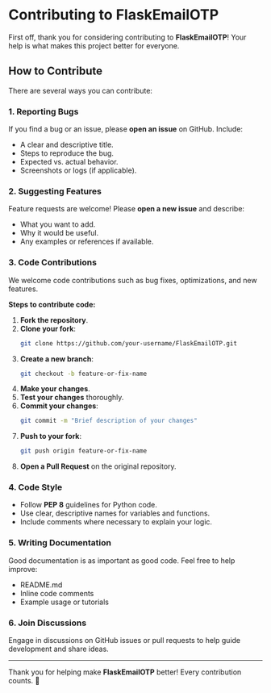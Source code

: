 # Contributing to FlaskEmailOTP

First off, thank you for considering contributing to **FlaskEmailOTP**! Your help is what makes this project better for everyone.

## How to Contribute

There are several ways you can contribute:

### 1. Reporting Bugs
If you find a bug or an issue, please **open an issue** on GitHub. Include:

- A clear and descriptive title.
- Steps to reproduce the bug.
- Expected vs. actual behavior.
- Screenshots or logs (if applicable).

### 2. Suggesting Features
Feature requests are welcome! Please **open a new issue** and describe:

- What you want to add.
- Why it would be useful.
- Any examples or references if available.

### 3. Code Contributions
We welcome code contributions such as bug fixes, optimizations, and new features.

**Steps to contribute code:**

1. **Fork the repository**.
2. **Clone your fork**:  
   ```bash
   git clone https://github.com/your-username/FlaskEmailOTP.git
   ```
3. **Create a new branch**:  
   ```bash
   git checkout -b feature-or-fix-name
   ```
4. **Make your changes**.
5. **Test your changes** thoroughly.
6. **Commit your changes**:  
   ```bash
   git commit -m "Brief description of your changes"
   ```
7. **Push to your fork**:  
   ```bash
   git push origin feature-or-fix-name
   ```
8. **Open a Pull Request** on the original repository.

### 4. Code Style
- Follow **PEP 8** guidelines for Python code.
- Use clear, descriptive names for variables and functions.
- Include comments where necessary to explain your logic.

### 5. Writing Documentation
Good documentation is as important as good code. Feel free to help improve:

- README.md
- Inline code comments
- Example usage or tutorials

### 6. Join Discussions
Engage in discussions on GitHub issues or pull requests to help guide development and share ideas.

---

Thank you for helping make **FlaskEmailOTP** better! Every contribution counts. 🚀

